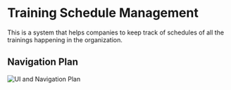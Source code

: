 # Training Schedule Management
This is a system that helps companies to keep track of schedules of all the trainings happening in the organization.

## Navigation Plan

![UI and Navigation Plan](https://user-images.githubusercontent.com/70385488/221870260-a797989e-3a95-4604-bc62-ccc90106ffd0.jpg)
